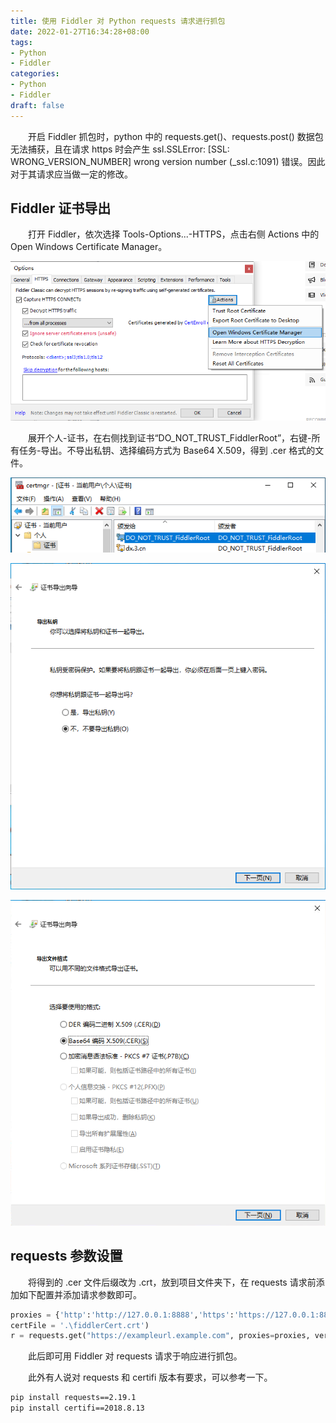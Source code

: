 ```yaml
---
title: 使用 Fiddler 对 Python requests 请求进行抓包
date: 2022-01-27T16:34:28+08:00
tags:
- Python
- Fiddler
categories:
- Python
- Fiddler
draft: false
---
```


&emsp;&emsp;开启 Fiddler 抓包时，python 中的 requests.get()、requests.post() 数据包无法捕获，且在请求 https 时会产生 ssl.SSLError: [SSL: WRONG_VERSION_NUMBER] wrong version number (_ssl.c:1091) 错误。因此对于其请求应当做一定的修改。

## Fiddler 证书导出

&emsp;&emsp;打开 Fiddler，依次选择 Tools-Options...-HTTPS，点击右侧 Actions 中的 Open Windows Certificate Manager。

![fidder-https界面](./images/fiddler-options-https.png)

&emsp;&emsp;展开个人-证书，在右侧找到证书“DO_NOT_TRUST_FiddlerRoot”，右键-所有任务-导出。不导出私钥、选择编码方式为 Base64 X.509，得到 .cer 格式的文件。

![certmgr](./images/certmgr-fidder-cert.png)

![no-privkey](./images/expor-guide-privkey.png)

![format](./images/export-guide-format.png)

## requests 参数设置

&emsp;&emsp;将得到的 .cer 文件后缀改为 .crt，放到项目文件夹下，在 requests 请求前添加如下配置并添加请求参数即可。

```py
proxies = {'http':'http://127.0.0.1:8888','https':'https://127.0.0.1:8888'}
certFile = '.\fiddlerCert.crt')
r = requests.get("https://exampleurl.example.com", proxies=proxies, verify=certFile)
```

&emsp;&emsp;此后即可用 Fiddler 对 requests 请求于响应进行抓包。

&emsp;&emsp;此外有人说对 requests 和 certifi 版本有要求，可以参考一下。

```bash
pip install requests==2.19.1
pip install certifi==2018.8.13
```
